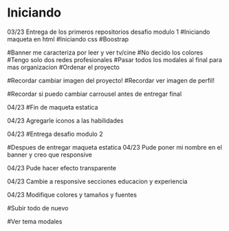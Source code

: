 # Iniciando

03/23 Entrega de los primeros repositorios desafio modulo 1 
 #Iniciando maqueta en html 
 #Iniciando css
 #Boostrap

 #Banner me caracteriza por leer y ver tv/cine
 #No decido los colores
 #Tengo solo dos redes profesionales
 #Pasar todos los modales al final para mas organizacion
 #Ordenar el proyecto

 #Recordar cambiar imagen del proyecto!
 #Recordar ver imagen de perfil!

 #Recordar si puedo cambiar carrousel antes de entregar final

04/23 #Fin de maqueta estatica

04/23 Agregarle iconos a las habilidades

04/23 #Entrega desafio modulo 2


#Despues de entregar maqueta estatica
04/23 Pude poner mi nombre en el banner y creo que responsive

04/23 Pude hacer efecto transparente

04/23 Cambie a responsive secciones educacion y experiencia 

04/23 Modifique colores y tamaños y fuentes

#Subir todo de nuevo

#Ver tema modales